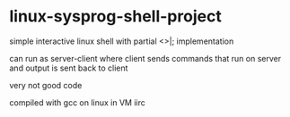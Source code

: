 # linux-sysprog-shell-project
simple interactive linux shell with partial <>|; implementation

can run as server-client where client sends commands that run on server and output is sent back to client

very not good code

compiled with gcc on linux in VM iirc

